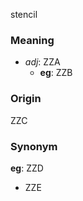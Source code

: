 stencil
### Meaning
+ _adj_: ZZA
    + __eg__: ZZB

### Origin

ZZC

### Synonym

__eg__: ZZD

+ ZZE


